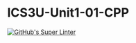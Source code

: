 # ICS3U-Unit1-01-CPP

[![GitHub's Super Linter](https://github.com/Joshua-Yeung-2/ICS3U-Unit1-01-CPP/workflows/GitHub's%20Super%20Linter/badge.svg)](https://github.com/Joshua-Yeung-2/ICS3U-Unit1-01-CPP/actions)

